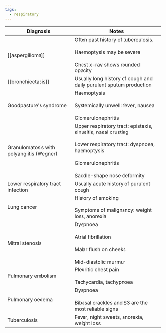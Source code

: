 ```yaml
---
tags:
  - respiratory
---
```


| Diagnosis                                 | Notes                                                                                                                                                                            |
| ----------------------------------------- | -------------------------------------------------------------------------------------------------------------------------------------------------------------------------------- |
| [[aspergilloma]]                          | Often past history of tuberculosis.<br><br>Haemoptysis may be severe<br><br>Chest x-ray shows rounded opacity                                                                    |
| [[bronchiectasis]]                        | Usually long history of cough and daily purulent sputum production                                                                                                               |
| Goodpasture's syndrome                    | Haemoptysis<br><br>Systemically unwell: fever, nausea<br><br>Glomerulonephritis                                                                                                  |
| Granulomatosis with polyangiitis (Wegner) | Upper respiratory tract: epistaxis, sinusitis, nasal crusting<br><br>Lower respiratory tract: dyspnoea, haemoptysis<br><br>Glomerulonephritis<br><br>Saddle-shape nose deformity |
| Lower respiratory tract infection         | Usually acute history of purulent cough                                                                                                                                          |
| Lung cancer                               | History of smoking<br><br>Symptoms of malignancy: weight loss, anorexia                                                                                                          |
| Mitral stenosis                           | Dyspnoea<br><br>Atrial fibrillation<br><br>Malar flush on cheeks<br><br>Mid-diastolic murmur                                                                                     |
| Pulmonary embolism                        | Pleuritic chest pain<br><br>Tachycardia, tachypnoea                                                                                                                              |
| Pulmonary oedema                          | Dyspnoea<br><br>Bibasal crackles and S3 are the most reliable signs                                                                                                              |
| Tuberculosis                              | Fever, night sweats, anorexia, weight loss                                                                                                                                       |